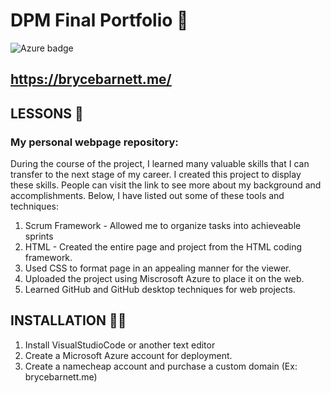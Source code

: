# DPM Final Portfolio 🤑
![Azure badge](https://img.shields.io/badge/Microsoft_Azure-0089D6?style=for-the-badge&logo=microsoft-azure&logoColor=white)

## https://brycebarnett.me/

## LESSONS 📝
### My personal webpage repository:
During the course of the project, I learned many valuable skills that I can transfer to the next stage of my career. I created this project to display these skills. People can visit the link to see more about my background and accomplishments. Below, I have listed out some of these tools and techniques:

1. Scrum Framework - Allowed me to organize tasks into achieveable sprints 
2. HTML - Created the entire page and project from the HTML coding framework.
3. Used CSS to format page in an appealing manner for the viewer.
4. Uploaded the project using Miscrosoft Azure to place it on the web.
5. Learned GitHub and GitHub desktop techniques for web projects. 

## INSTALLATION 👷‍♂️
1. Install VisualStudioCode or another text editor
2. Create a Microsoft Azure account for deployment.
3. Create a namecheap account and purchase a custom domain (Ex: brycebarnett.me)













 
